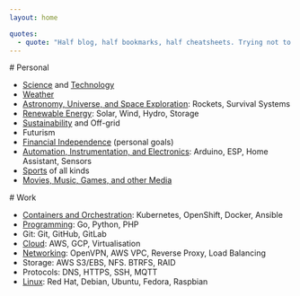 ```yaml
---
layout: home

quotes:
  - quote: "Half blog, half bookmarks, half cheatsheets. Trying not to do everything in halves."
---
```


<div class="row">
<div class="col-sm" markdown="1">
# Personal

* [Science](/science) and [Technology](/technology)
* [Weather](/weather)
* [Astronomy, Universe, and Space Exploration](/space): Rockets, Survival Systems
* [Renewable Energy](/energy): Solar, Wind, Hydro, Storage
* [Sustainability](/energy) and Off-grid
* Futurism
* [Financial Independence](/fi) (personal goals)
* [Automation, Instrumentation, and Electronics](/makers): Arduino, ESP, Home Assistant, Sensors
* [Sports](/sport) of all kinds
* [Movies, Music, Games, and other Media](/media)
</div>

<div class="col-sm" markdown="1">
# Work

* [Containers and Orchestration](/work): Kubernetes, OpenShift, Docker, Ansible
* [Programming](/work): Go, Python, PHP
* Git: Git, GitHub, GitLab
* [Cloud](/work): AWS, GCP, Virtualisation
* [Networking](/work): OpenVPN, AWS VPC, Reverse Proxy, Load Balancing
* Storage: AWS S3/EBS, NFS. BTRFS, RAID
* Protocols: DNS, HTTPS, SSH, MQTT
* [Linux](/work): Red Hat, Debian, Ubuntu, Fedora, Raspbian
</div>
</div>
